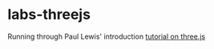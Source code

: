 labs-threejs
============

Running through Paul Lewis' introduction [tutorial on three.js](http://www.aerotwist.com/tutorials/getting-started-with-three-js/)
